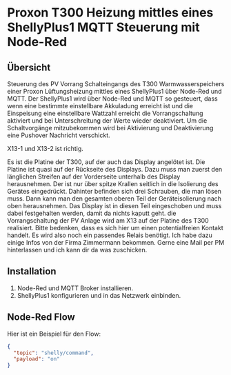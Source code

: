 # Proxon T300 Heizung mittles eines ShellyPlus1 MQTT Steuerung mit Node-Red

## Übersicht
Steuerung des PV Vorrang Schalteingangs des T300 Warmwasserspeichers einer Proxon Lüftungsheizung mittles eines ShellyPlus1 über Node-Red und MQTT.
Der ShellyPlus1 wird über Node-Red und MQTT so gesteuert, dass wenn eine bestimmte einstellbare Akkuladung erreicht ist und die Einspeisung eine einstellbare Wattzahl erreicht die Vorrangschaltung aktiviert und bei Unterschreitung der Werte wieder deaktiviert.
Um die Schaltvorgänge mitzubekommen wird bei Aktivierung und Deaktivierung eine Pushover Nachricht verschickt.

X13-1 und X13-2 ist richtig.

Es ist die Platine der T300, auf der auch das Display angelötet ist. Die Platine ist quasi auf der Rückseite des Displays. Dazu muss man zuerst den länglichen Streifen auf der Vorderseite unterhalb des Display herausnehmen. Der ist nur über spitze Krallen seitlich in die Isolierung des Gerätes eingedrückt. Dahinter befinden sich drei Schrauben, die man lösen muss. Dann kann man den gesamten oberen Teil der Geräteisolierung nach oben herausnehmen. Das Display ist in diesen Teil eingeschoben und muss dabei festgehalten werden, damit da nichts kaputt geht.
die Vorrangschaltung der PV Anlage wird am X13 auf der Platine des T300 realisiert. Bitte bedenken, dass es sich hier um einen potentialfreien Kontakt handelt. Es wird also noch ein passendes Relais benötigt. Ich habe dazu einige Infos von der Firma Zimmermann bekommen. Gerne eine Mail per PM hinterlassen und ich kann dir da was zuschicken.

## Installation
1. Node-Red und MQTT Broker installieren.
2. ShellyPlus1 konfigurieren und in das Netzwerk einbinden.

## Node-Red Flow
Hier ist ein Beispiel für den Flow:
```json
{
  "topic": "shelly/command",
  "payload": "on"
}
